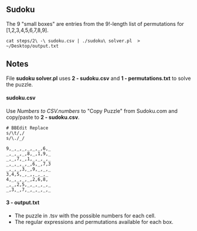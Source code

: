 ## Sudoku
The 9 "small boxes" are entries from the 9!-length list of permutations for [1,2,3,4,5,6,7,8,9]. 


```
cat steps/2\ -\ sudoku.csv | ./sudoku\ solver.pl  > ~/Desktop/output.txt 
```


## Notes

File **sudoku solver.pl** uses **2 - sudoku.csv** and **1 - permutations.txt** to solve the puzzle.

#### sudoku.csv
Use *Numbers to CSV.numbers* to "Copy Puzzle" from Sudoku.com and copy/paste to **2 - sudoku.csv**.

```
# BBEdit Replace
s/\t/,/
s/\./_/
```

```
9,_,_,_,_,_,_,6,_
_,_,_,_,8,_,1,9,_
_,_,7,_,1,_,_,_,_
_,_,_,_,_,6,_,7,3
_,_,_,3,_,9,_,_,_
3,4,5,_,_,,_,_,_
4,_,_,_,_,2,6,8,
_,_,2,5,_,_,_,_,_
_,3,_,7,_,_,_,_,_
```

#### 3 - output.txt
- The puzzle in .tsv with the possible numbers for each cell.
- The regular expressions and permutations available for each box.
